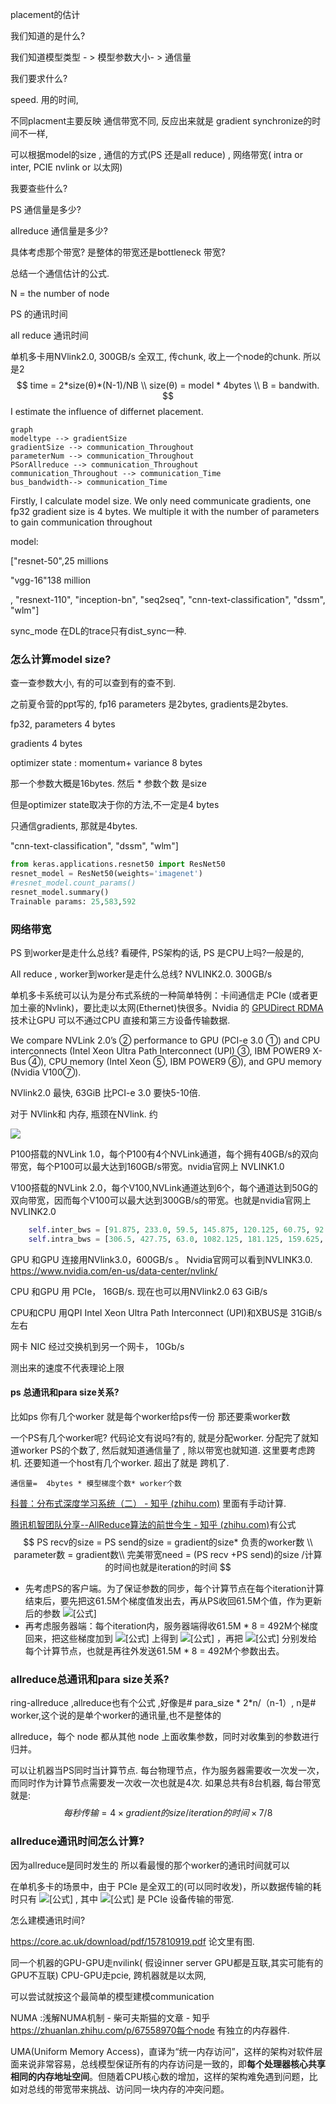 placement的估计

我们知道的是什么?

我们知道模型类型  - > 模型参数大小- > 通信量



我们要求什么? 

speed. 用的时间,  



不同placment主要反映 通信带宽不同,  反应出来就是 gradient  synchronize的时间不一样, 

可以根据model的size , 通信的方式(PS 还是all reduce)    , 网络带宽( intra or inter, PCIE nvlink or 以太网) 

我要查些什么?

PS 通信量是多少? 

allreduce 通信量是多少? 

具体考虑那个带宽? 是整体的带宽还是bottleneck 带宽? 

总结一个通信估计的公式. 

N = the number of node

PS 的通讯时间







all reduce 通讯时间

单机多卡用NVlink2.0,  300GB/s 全双工, 传chunk, 收上一个node的chunk.   所以是2
$$
time = 2*size(θ)*(N-1)/NB \\
size(θ)  = model * 4bytes \\
B = bandwith.
$$
I estimate the influence of differnet placement. 

```mermaid
graph 
modeltype --> gradientSize
gradientSize --> communication_Throughout
parameterNum --> communication_Throughout
PSorAllreduce --> communication_Throughout
communication_Throughout --> communication_Time
bus_bandwidth--> communication_Time
```

Firstly, I calculate model size. We only need communicate gradients, one fp32 gradient size is 4 bytes. We multiple it with the number of parameters to gain  communication throughout

model:

["resnet-50",25 millions

 "vgg-16"138 million

, "resnext-110", "inception-bn", "seq2seq", "cnn-text-classification", "dssm", "wlm"]

sync_mode 在DL的trace只有dist_sync一种. 

### 怎么计算model size?

查一查参数大小, 有的可以查到有的查不到. 

之前夏令营的ppt写的, fp16 parameters 是2bytes, gradients是2bytes.

fp32, parameters 4 bytes

gradients 4 bytes

optimizer state : momentum+ variance  8 bytes

那一个参数大概是16bytes. 然后 * 参数个数 是size

但是optimizer state取决于你的方法,不一定是4 bytes

只通信gradients, 那就是4bytes.

"cnn-text-classification",  "dssm", "wlm"]

```python
from keras.applications.resnet50 import ResNet50
resnet_model = ResNet50(weights='imagenet')
#resnet_model.count_params()
resnet_model.summary()
Trainable params: 25,583,592
```

### 网络带宽

PS  到worker是走什么总线? 看硬件,   PS架构的话, PS  是CPU上吗?一般是的,

All reduce , worker到worker是走什么总线? NVLINK2.0.  300GB/s

单机多卡系统可以认为是分布式系统的一种简单特例：卡间通信走 PCIe (或者更加土豪的Nvlink)，要比走以太网(Ethernet)快很多。Nvidia 的 [GPUDirect RDMA](https://link.zhihu.com/?target=https%3A//docs.nvidia.com/cuda/gpudirect-rdma/index.html) 技术让GPU 可以不通过CPU 直接和第三方设备传输数据. 

We compare NVLink 2.0’s ➁ performance to GPU (PCI-e 3.0 ➀) and CPU interconnects (Intel Xeon Ultra Path Interconnect (UPI) ➂, IBM POWER9 X-Bus ➃), CPU memory (Intel Xeon ➄, IBM POWER9 ➅), and GPU memory (Nvidia V100➆).

NVlink2.0 最快, 63GiB 比PCI-e 3.0 要快5-10倍. 

对于 NVlink和 内存, 瓶颈在NVlink. 约

![](https://pic4.zhimg.com/v2-70d4474994fb66c836cc50e286e9a3ab_b.jpg)

P100搭载的NVLink 1.0，每个P100有4个NVLink通道，每个拥有40GB/s的双向带宽，每个P100可以最大达到160GB/s带宽。nvidia官网上 NVLINK1.0

V100搭载的NVLink 2.0，每个V100,NVLink通道达到6个，每个通道达到50G的双向带宽，因而每个V100可以最大达到300GB/s的带宽。也就是nvidia官网上NVLINK2.0

  ```python
      self.inter_bws = [91.875, 233.0, 59.5, 145.875, 120.125, 60.75, 92.125, 10.375] # MB/s   外部带宽
  ​    self.intra_bws = [306.5, 427.75, 63.0, 1082.125, 181.125, 159.625, 65.625, 22.875] # MB/s 内部带宽  这是机器的, 但是是啥意思呢? 就是每个分配都是不同的机器吗?
  ```



GPU 和GPU 连接用NVlink3.0，600GB/s 。 Nvidia官网可以看到NVLINK3.0. https://www.nvidia.com/en-us/data-center/nvlink/

CPU 和GPU 用 PCIe， 16GB/s. 现在也可以用NVlink2.0 63 GiB/s

CPU和CPU 用QPI   Intel Xeon Ultra Path Interconnect (UPI)和XBUS是 31GiB/s 左右  

网卡 NIC 经过交换机到另一个网卡， 10Gb/s

测出来的速度不代表理论上限

#### ps 总通讯和para size关系?

比如ps 你有几个worker 就是每个worker给ps传一份 那还要乘worker数

一个PS有几个worker呢?  代码论文有说吗?有的, 就是分配worker. 分配完了就知道worker PS的个数了, 然后就知道通信量了 , 除以带宽也就知道. 这里要考虑跨机.   还要知道一个host有几个worker.  超出了就是 跨机了. 

`通信量=  4bytes * 模型梯度个数* worker个数 `

[科普：分布式深度学习系统（二） - 知乎 (zhihu.com)](https://zhuanlan.zhihu.com/p/30976469) 里面有手动计算. 

[腾讯机智团队分享--AllReduce算法的前世今生 - 知乎 (zhihu.com)](https://zhuanlan.zhihu.com/p/79030485)有公式
$$
PS recv的size = PS send的size  =   gradient的size* 负责的worker数 \\
parameter数 =  gradient数\\
完美带宽need = (PS recv +PS send)的size  /计算的时间也就是iteration的时间
$$

- 先考虑PS的客户端。为了保证参数的同步，每个计算节点在每个iteration计算结束后，要先把这61.5M个梯度值发出去，再从PS收回61.5M个值，作为更新后的参数 ![[公式]](https://www.zhihu.com/equation?tex=%7B%5Clarge+%5Ctheta%5E%7B%28t%2B1%29%7D%7D) 
- 再考虑服务器端：每个iteration内，服务器端得收61.5M * 8 = 492M个梯度回来，把这些梯度加到 ![[公式]](https://www.zhihu.com/equation?tex=%7B%5Clarge+%5Ctheta%5E%7B%28t%29%7D%7D) 上得到 ![[公式]](https://www.zhihu.com/equation?tex=%7B%5Clarge+%5Ctheta%5E%7B%28t%2B1%29%7D%7D) ，再把 ![[公式]](https://www.zhihu.com/equation?tex=%7B%5Clarge+%5Ctheta%5E%7B%28t%2B1%29%7D%7D) 分别发给每个计算节点，也就是再往外发送61.5M * 8 = 492M个参数出去。

### allreduce总通讯和para size关系?

ring-allreduce ,allreduce也有个公式  ,好像是# para_size * 2*n/（n-1）, n是# worker,这个说的是单个worker的通讯量,也不是整体的

allreduce，每个 node 都从其他 node 上面收集参数，同时对收集到的参数进行归并。

可以让机器当PS同时当计算节点. 每台物理节点，作为服务器需要收一次发一次，而同时作为计算节点需要发一次收一次也就是4次. 如果总共有8台机器, 每台带宽就是:
$$
每秒传输= 4 × gradient的size/iteration的时间 × 7/8
$$


### allreduce通讯时间怎么计算?

因为allreduce是同时发生的 所以看最慢的那个worker的通讯时间就可以

在单机多卡的场景中，由于 PCIe 是全双工的(可以同时收发)，所以数据传输的耗时只有 ![[公式]](https://www.zhihu.com/equation?tex=%5Cfrac%7B%28N-1%29%7D%7BNB%7D+%5Ctextrm%7Bsize%7D%28%5Ctheta%29) , 其中 ![[公式]](https://www.zhihu.com/equation?tex=B) 是 PCIe 设备传输的带宽.





怎么建模通讯时间?

https://core.ac.uk/download/pdf/157810919.pdf 论文里有图. 

同一个机器的GPU-GPU走nvilink( 假设inner server GPU都是互联,其实可能有的GPU不互联) CPU-GPU走pcie, 跨机器就是以太网, 

可以尝试就按这个最简单的模型建模communication





NUMA :浅解NUMA机制 - 柴可夫斯猫的文章 - 知乎 https://zhuanlan.zhihu.com/p/67558970每个node 有独立的内存器件.

UMA(Uniform Memory Access)，直译为“统一内存访问”，这样的架构对软件层面来说非常容易，总线模型保证所有的内存访问是一致的，即**每个处理器核心共享相同的内存地址空间**。但随着CPU核心数的增加，这样的架构难免遇到问题，比如对总线的带宽带来挑战、访问同一块内存的冲突问题。

